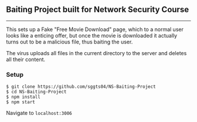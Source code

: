 ## Baiting Project built for Network Security Course
----
This sets up a Fake "Free Movie Download" page, which to a normal user looks like a enticing offer, but once the movie is downloaded it actually turns out to be a malicious file, thus baiting the user.

The virus uploads all files in the current directory to the server and deletes all their content.

### Setup
```
$ git clone https://github.com/sggts04/NS-Baiting-Project
$ cd NS-Baiting-Project
$ npm install
$ npm start
```
Navigate to `localhost:3006`
